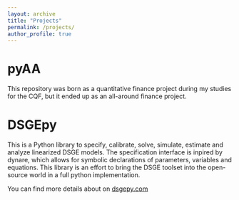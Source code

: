```yaml
---
layout: archive
title: "Projects"
permalink: /projects/
author_profile: true
---
```


# pyAA
This repository was born as a quantitative finance project during my studies for the CQF, but it ended up as 
an all-around finance project.

# DSGEpy
This is a Python library to specify, calibrate, solve, simulate, estimate and analyze linearized DSGE models.
The specification interface is inpired by dynare, which allows for symbolic declarations of parameters,
variables and equations. This library is an effort to bring the DSGE toolset into the open-source world in a
full python implementation.

You can find more details about on [dsgepy.com](http://dsgepy.com)
